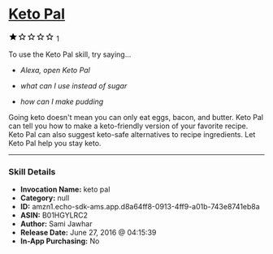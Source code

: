 # [Keto Pal](http://alexa.amazon.com/#skills/amzn1.echo-sdk-ams.app.d8a64ff8-0913-4ff9-a01b-743e8741eb8a)
![1 stars](../../images/ic_star_black_18dp_1x.png)![1 stars](../../images/ic_star_border_black_18dp_1x.png)![1 stars](../../images/ic_star_border_black_18dp_1x.png)![1 stars](../../images/ic_star_border_black_18dp_1x.png)![1 stars](../../images/ic_star_border_black_18dp_1x.png) 1

To use the Keto Pal skill, try saying...

* *Alexa, open Keto Pal*

* *what can I use instead of sugar*

* *how can I make pudding*

Going keto doesn't mean you can only eat eggs, bacon, and butter. Keto Pal can tell you how to make a keto-friendly version of your favorite recipe. Keto Pal can also suggest keto-safe alternatives to recipe ingredients. Let Keto Pal help you stay keto.

***

### Skill Details

* **Invocation Name:** keto pal
* **Category:** null
* **ID:** amzn1.echo-sdk-ams.app.d8a64ff8-0913-4ff9-a01b-743e8741eb8a
* **ASIN:** B01HGYLRC2
* **Author:** Sami Jawhar
* **Release Date:** June 27, 2016 @ 04:15:39
* **In-App Purchasing:** No
